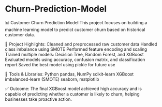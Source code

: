 # Churn-Prediction-Model

📊 Customer Churn Prediction Model
This project focuses on building a machine learning model to predict customer churn based on historical customer data.

🚀 Project Highlights:
Cleaned and preprocessed raw customer data
Handled class imbalance using SMOTE
Performed feature encoding and scaling
Trained multiple models: Decision Tree, Random Forest, and XGBoost
Evaluated models using accuracy, confusion matrix, and classification report
Saved the best model using pickle for future use

🔧 Tools & Libraries:
Python
pandas, NumPy
scikit-learn
XGBoost
imbalanced-learn (SMOTE)
seaborn, matplotlib

✅ Outcome:
The final XGBoost model achieved high accuracy and is capable of predicting whether a customer is likely to churn, helping businesses take proactive action.
